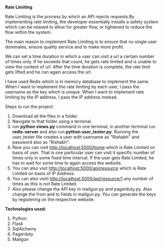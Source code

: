**Rate Limiting**

Rate Limiting is the process by which an API rejects requests.By implementing rate limiting, the developer essentially 
installs a safety system which can be relaxed to allow for greater flow, or tightened to reduce the flow within the system.

The main reason to implement Rate Limiting is to ensure that no single user dominates, ensure quality service and to make more
profit.

We can set a time duration in which a user can visit a url a certain number of times only. If he exceeds that count, he gets rate limited and is unable to view the content of url. After the time duration is complete, the rate limit gets lifted and he can again access the url.

I have used Redis which is in memory database to implement the same. When I want to implement the rate limiting by each user, I pass the username as the key which is unique. When I want to implement rate limiting by the IP address, I pass the IP address instead.

Steps to run the project:
  1. Download all the files in a folder.
  2. Navigate to that folder using a terminal.
  3. run **python views.py** command in one terminal, in another terminal run **redis-server** and also run **python user_tester.py**.
     Running the user_tester file creates a user with username as "Rishabh" and password also as "Rishabh".
  4. Now you can visit <http://localhost:5000/home> which is Rate Limited on basis of user. That is one particular user can visit
     it specific number of times only in some fixed time interval. If the user gets Rate Limited, he has to wait for some time
     to again access the website.
  5. You can also visit <http://localhost:5000/api/resource> which is Rate Limited on basis of IP Address.
  6. You can also visiti <http://localhost:5000/api/resource/1> any number of times as this is not Rate Limited.
  7. Also please change the API key in mailgun.py and pagerduty.py. Also change the from and to fields in mailgun.py. You can      generate the keys by registering on the respective website.

**Technologies used:**
 1. Python
 2. Flask
 3. SqlAlchemy
 4. Pagerduty
 5. Mailgun

